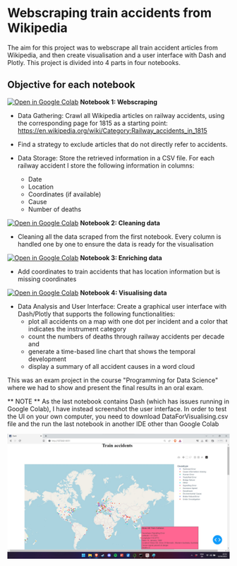 # Webscraping train accidents from Wikipedia

The aim for this project was to webscrape all train accident articles from Wikipedia, and then create visualisation and a user interface with Dash and Plotly. 
This project is divided into 4 parts in four notebooks.

## Objective for each notebook

[![Open in Google Colab](https://colab.research.google.com/assets/colab-badge.svg)](https://colab.research.google.com/github/Julardzija/Train-project/blob/main/Notebooks/1WebscrapingTrainAccidents.ipynb)
**Notebook 1: Webscraping** 


* Data Gathering: Crawl all Wikipedia articles on railway accidents, using the corresponding page for 1815 as a starting point: 
     https://en.wikipedia.org/wiki/Category:Railway_accidents_in_1815
     
* Find a strategy to exclude articles that do not directly refer to accidents.

* Data Storage: Store the retrieved information in a CSV file. For each railway accident I store the following information in columns: 
     - Date
     - Location
     - Coordinates (if available)
     - Cause
     - Number of deaths
       
       
[![Open in Google Colab](https://colab.research.google.com/assets/colab-badge.svg)](https://colab.research.google.com/github/Julardzija/Train-project/blob/main/Notebooks/2CleaningData.ipynb) **Notebook 2: Cleaning data**

* Cleaning all the data scraped from the first notebook. Every column is handled one by one to ensure the data is ready for the visualisation

[![Open in Google Colab](https://colab.research.google.com/assets/colab-badge.svg)](https://colab.research.google.com/github/Julardzija/Train-project/blob/main/Notebooks/3EnrichData.ipynb) **Notebook 3: Enriching data**

* Add coordinates to train accidents that has location information but is missing coordinates 

[![Open in Google Colab](https://colab.research.google.com/assets/colab-badge.svg)](https://colab.research.google.com/github/Julardzija/Train-project/blob/main/Notebooks/4VisualisingTrainAccidents.ipynb) **Notebook 4: Visualising data** 


* Data Analysis and User Interface: Create a graphical user interface with Dash/Plotly that supports the following functionalities:
     - plot all accidents on a map with one dot per incident and a color that indicates the instrument category
     - count the numbers of deaths through railway accidents per decade and 
     - generate a time-based line chart that shows the temporal development
     - display a summary of all accident causes in a word cloud




This was an exam project in the course "Programming for Data Science" where we had to show and present the final results in an oral exam.

** NOTE ** As the last notebook contains Dash (which has issues running in Google Colab), I have instead screenshot the user interface. In order to test the UI on your own computer, you need to download DataForVisualising.csv file and the run the last notebook in another IDE other than Google Colab

![Front page](Images/Train%20accidents%20-%20dash%20UI.jpg)




